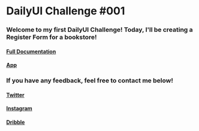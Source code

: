 # DailyUI Challenge #001

### Welcome to my first DailyUI Challenge! Today, I'll be creating a Register Form for a bookstore!



#### [Full Documentation](https://bit.ly/daily001)

#### [App](./mobile)



### If you have any feedback, feel free to contact me below!

#### [Twitter](https://twitter.com/RickyDoesCode)

#### [Instagram](https://instagram.com/ricky.infinite)

#### [Dribble](https://dribbble.com/RickyCodes)